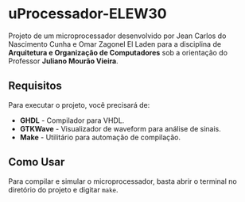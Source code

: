 # uProcessador-ELEW30

Projeto de um microprocessador desenvolvido por Jean Carlos do Nascimento Cunha e Omar Zagonel El Laden para a disciplina de **Arquitetura e Organização de Computadores** sob a orientação do Professor **Juliano Mourão Vieira**.

## Requisitos

Para executar o projeto, você precisará de:

- **GHDL** - Compilador para VHDL.
- **GTKWave** - Visualizador de waveform para análise de sinais.
- **Make** - Utilitário para automação de compilação.

## Como Usar

Para compilar e simular o microprocessador, basta abrir o terminal no diretório do projeto e digitar `make`. 

